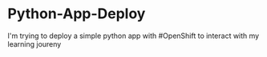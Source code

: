 # Python-App-Deploy
I'm trying to deploy a simple python app with #OpenShift to interact with my learning joureny
